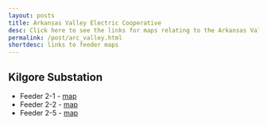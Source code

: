 ```yaml
---
layout: posts
title: Arkansas Valley Electric Cooperative
desc: Click here to see the links for maps relating to the Arkansas Valley Electric Cooperative.  This is organized by substation/feeders. 
permalink: /post/arc_valley.html
shortdesc: links to feeder maps
---
```


Kilgore Substation
--------------
* Feeder 2-1 - [map](/coop/naec/skilgore_f2_1.html)
* Feeder 2-2 - [map](/coop/naec/skilgore_f2_2.html)
* Feeder 2-5 - [map](/coop/naec/skilgore_f2_5.html)


